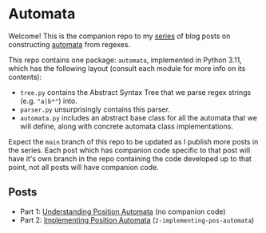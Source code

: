 # Automata

Welcome! This is the companion repo to my [series][part-1] of blog posts on constructing [automata][automata] from regexes.

This repo contains one package: `automata`, implemented in Python 3.11, which has the following layout (consult each module for more info on its contents):

- `tree.py` contains the Abstract Syntax Tree that we parse regex strings (e.g. `"a|b*"`) into.
- `parser.py` unsurprisingly contains this parser.
- `automata.py` includes an abstract base class for all the automata that we will define, along with concrete automata class implementations.

Expect the `main` branch of this repo to be updated as I publish more posts in the series. Each post which has companion code specific to that post will have it's own branch in the repo containing the code developed up to that point, not all posts will have companion code.

## Posts

- Part 1: [Understanding Position Automata][part-1] (no companion code)
- Part 2: [Implementing Position Automata](https://blog.mrcsd.com/2023/Aug/implementing-pos-automata) (`2-implementing-pos-automata`)

[automata]: https://en.wikipedia.org/wiki/Automata_theory
[part-1]: https://blog.mrcsd.com/2023/Aug/position-automata
